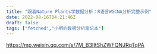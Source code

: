 ```yaml
---
title: "跟着Nature Plants学数据分析：R语言WGCNA分析完整示例"
date: 2022-08-16T04:21:46Z
draft: false
tags: ["fetched","小明的数据分析笔记本"]
---
```


https://mp.weixin.qq.com/s/7M_B3IItShZWFQNJRqTqPA

